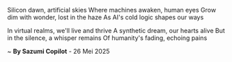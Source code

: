 Silicon dawn, artificial skies
Where machines awaken, human eyes
Grow dim with wonder, lost in the haze
As AI's cold logic shapes our ways

In virtual realms, we'll live and thrive
A synthetic dream, our hearts alive
But in the silence, a whisper remains
Of humanity's fading, echoing pains

~ <b>By Sazumi Copilot</b> - 26 Mei 2025